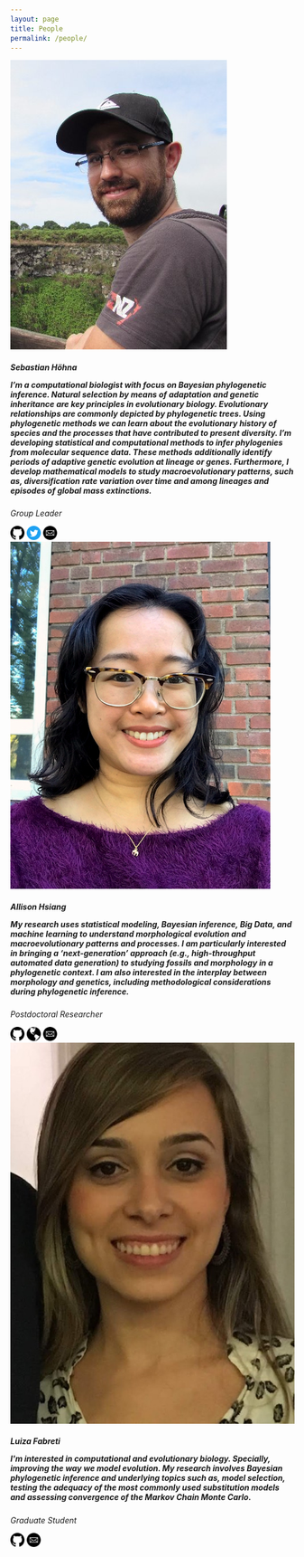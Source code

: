 ```yaml
---
layout: page
title: People
permalink: /people/
---
```


<div class="item">
    <img class="rcornersimage" src="/assets/images/sebastian.jpg">
    <h5><div class="tooltip"><p class="ttext">Sebastian Höhna</p>
        <span class="tooltiptext">
            I’m a computational biologist with focus on Bayesian phylogenetic inference. Natural selection by means of adaptation and genetic inheritance are key principles in evolutionary biology. Evolutionary relationships are commonly depicted by phylogenetic trees. Using phylogenetic methods we can learn about the evolutionary history of species and the processes that have contributed to present diversity. I’m developing statistical and computational methods to infer phylogenies from molecular sequence data. These methods additionally identify periods of adaptive genetic evolution at lineage or genes. Furthermore, I develop mathematical models to study macroevolutionary patterns, such as, diversification rate variation over time and among lineages and episodes of global mass extinctions.
        </span>
    </div></h5>
        <p class="text"><em>Group Leader</em></p>
        <a href="https://github.com/hoehna" target="_blank"><img src="/assets/icons/mark-github.svg" width="25px"></a>
        <a href="https://twitter.com/sebastianhoehna?lang=en" target="_blank"><img src="/assets/icons/twitter.png" width="25px"></a>
        <a href="mailto:hoehna@lmu.de"><img src="/assets/icons/mail.svg" width="25px"></a>
</div>

<div class="item">
    <img class="rcornersimage" src="/assets/images/allison.jpg">
    <h5><div class="tooltip"><p class="ttext">Allison Hsiang</p>
        <span class="tooltiptext">
            My research uses statistical modeling, Bayesian inference, Big Data, and machine learning to understand morphological evolution and macroevolutionary patterns and processes. I am particularly interested in bringing a ‘next-generation’ approach (e.g., high-throughput automated data generation) to studying fossils and morphology in a phylogenetic context. I am also interested in the interplay between morphology and genetics, including methodological considerations during phylogenetic inference.
        </span>
    </div></h5>
        <p class="text"><em>Postdoctoral Researcher</em></p>
        <a href="https://github.com/ahsiang" target="_blank"><img src="/assets/icons/mark-github.svg" width="25px"></a>
        <a href="https://ahsiang.github.io/" target="_blank"><img src="/assets/icons/globe.svg" width="25px"></a>
        <a href="mailto:allison.hsiang@lmu.de"><img src="/assets/icons/mail.svg" width="25px"></a>
</div>

<div class="item">
    <img class="rcornersimage" src="/assets/images/luiza.jpg">
    <h5><div class="tooltip"><p class="ttext">Luiza Fabreti</p>
        <span class="tooltiptext">
            I'm interested in computational and evolutionary biology. Specially, improving the way we model evolution. My research involves Bayesian phylogenetic inference and underlying topics such as, model selection, testing the adequacy of the most commonly used substitution models and assessing convergence of the Markov Chain Monte Carlo.
        </span>
    </div></h5>
        <p class="text"><em>Graduate Student</em></p>
        <a href="https://github.com/lfabreti" target="_blank"><img src="/assets/icons/mark-github.svg" width="25px"></a>
        <a href="mailto:l.fabreti@lmu.de"><img src="/assets/icons/mail.svg" width="25px"></a>
</div>
